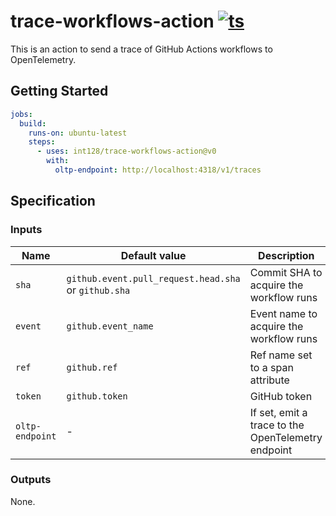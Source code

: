 # trace-workflows-action [![ts](https://github.com/int128/trace-workflows-action/actions/workflows/ts.yaml/badge.svg)](https://github.com/int128/trace-workflows-action/actions/workflows/ts.yaml)

This is an action to send a trace of GitHub Actions workflows to OpenTelemetry.

## Getting Started

```yaml
jobs:
  build:
    runs-on: ubuntu-latest
    steps:
      - uses: int128/trace-workflows-action@v0
        with:
          oltp-endpoint: http://localhost:4318/v1/traces
```

## Specification

### Inputs

| Name            | Default value                                        | Description                                        |
| --------------- | ---------------------------------------------------- | -------------------------------------------------- |
| `sha`           | `github.event.pull_request.head.sha` or `github.sha` | Commit SHA to acquire the workflow runs            |
| `event`         | `github.event_name`                                  | Event name to acquire the workflow runs            |
| `ref`           | `github.ref`                                         | Ref name set to a span attribute                   |
| `token`         | `github.token`                                       | GitHub token                                       |
| `oltp-endpoint` | -                                                    | If set, emit a trace to the OpenTelemetry endpoint |

### Outputs

None.

